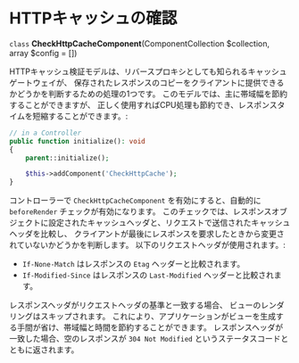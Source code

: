 # HTTPキャッシュの確認

`class` **CheckHttpCacheComponent**(ComponentCollection $collection, array $config = [])

HTTPキャッシュ検証モデルは、リバースプロキシとしても知られるキャッシュゲートウェイが、
保存されたレスポンスのコピーをクライアントに提供できるかどうかを判断するための処理の1つです。
このモデルでは、主に帯域幅を節約することができますが、
正しく使用すればCPU処理も節約でき、レスポンスタイムを短縮することができます。:

``` php
// in a Controller
public function initialize(): void
{
    parent::initialize();

    $this->addComponent('CheckHttpCache');
}
```

コントローラーで `CheckHttpCacheComponent` を有効にすると、自動的に `beforeRender` チェックが有効になります。
このチェックでは、レスポンスオブジェクトに設定されたキャッシュヘッダと、リクエストで送信されたキャッシュヘッダを比較し、
クライアントが最後にレスポンスを要求したときから変更されていないかどうかを判断します。
以下のリクエストヘッダが使用されます。:

- `If-None-Match` はレスポンスの `Etag` ヘッダーと比較されます。
- `If-Modified-Since` はレスポンスの `Last-Modified` ヘッダーと比較されます。

レスポンスヘッダがリクエストヘッダの基準と一致する場合、 ビューのレンダリングはスキップされます。
これにより、アプリケーションがビューを生成する手間が省け、帯域幅と時間を節約することができます。
レスポンスヘッダが一致した場合、空のレスポンスが `304 Not Modified` というステータスコードとともに返されます。
